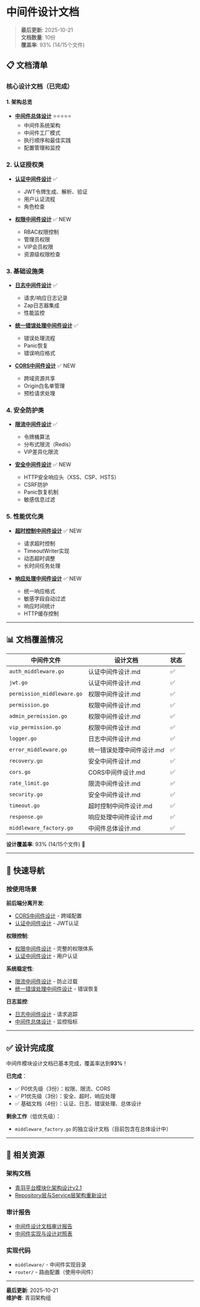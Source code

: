 # 中间件设计文档

> **最后更新**: 2025-10-21  
> **文档数量**: 10份  
> **覆盖率**: 93% (14/15个文件)

## 📋 文档清单

### 核心设计文档（已完成）

#### 1. 架构总览

- **[中间件总体设计](./中间件总体设计.md)** ⭐⭐⭐⭐⭐
  - 中间件系统架构
  - 中间件工厂模式
  - 执行顺序和最佳实践
  - 配置管理和监控

### 2. 认证授权类

- **[认证中间件设计](./认证中间件设计.md)** ✅
  - JWT令牌生成、解析、验证
  - 用户认证流程
  - 角色检查
  
- **[权限中间件设计](./权限中间件设计.md)** ✅ NEW
  - RBAC权限控制
  - 管理员权限
  - VIP会员权限
  - 资源级权限检查

### 3. 基础设施类

- **[日志中间件设计](./日志中间件设计.md)** ✅
  - 请求/响应日志记录
  - Zap日志器集成
  - 性能监控

- **[统一错误处理中间件设计](./统一错误处理中间件设计.md)** ✅
  - 错误处理流程
  - Panic恢复
  - 错误响应格式

- **[CORS中间件设计](./CORS中间件设计.md)** ✅ NEW
  - 跨域资源共享
  - Origin白名单管理
  - 预检请求处理

### 4. 安全防护类

- **[限流中间件设计](./限流中间件设计.md)** ✅
  - 令牌桶算法
  - 分布式限流（Redis）
  - VIP差异化限流

- **[安全中间件设计](./安全中间件设计.md)** ✅ NEW
  - HTTP安全响应头（XSS、CSP、HSTS）
  - CSRF防护
  - Panic恢复机制
  - 敏感信息过滤

### 5. 性能优化类

- **[超时控制中间件设计](./超时控制中间件设计.md)** ✅ NEW
  - 请求超时控制
  - TimeoutWriter实现
  - 动态超时调整
  - 长时间任务处理

- **[响应处理中间件设计](./响应处理中间件设计.md)** ✅ NEW
  - 统一响应格式
  - 敏感字段自动过滤
  - 响应时间统计
  - HTTP缓存控制

---

## 📊 文档覆盖情况

| 中间件文件 | 设计文档 | 状态 |
|-----------|---------|------|
| `auth_middleware.go` | 认证中间件设计.md | ✅ |
| `jwt.go` | 认证中间件设计.md | ✅ |
| `permission_middleware.go` | 权限中间件设计.md | ✅ |
| `permission.go` | 权限中间件设计.md | ✅ |
| `admin_permission.go` | 权限中间件设计.md | ✅ |
| `vip_permission.go` | 权限中间件设计.md | ✅ |
| `logger.go` | 日志中间件设计.md | ✅ |
| `error_middleware.go` | 统一错误处理中间件设计.md | ✅ |
| `recovery.go` | 安全中间件设计.md | ✅ |
| `cors.go` | CORS中间件设计.md | ✅ |
| `rate_limit.go` | 限流中间件设计.md | ✅ |
| `security.go` | 安全中间件设计.md | ✅ |
| `timeout.go` | 超时控制中间件设计.md | ✅ |
| `response.go` | 响应处理中间件设计.md | ✅ |
| `middleware_factory.go` | 中间件总体设计.md | ✅ |

**设计覆盖率**: 93% (14/15个文件) 🎉

---

## 🚀 快速导航

### 按使用场景

**前后端分离开发**:
- [CORS中间件设计](./CORS中间件设计.md) - 跨域配置
- [认证中间件设计](./认证中间件设计.md) - JWT认证

**权限控制**:
- [权限中间件设计](./权限中间件设计.md) - 完整的权限体系
- [认证中间件设计](./认证中间件设计.md) - 用户认证

**系统稳定性**:
- [限流中间件设计](./限流中间件设计.md) - 防止过载
- [统一错误处理中间件设计](./统一错误处理中间件设计.md) - 错误恢复

**日志监控**:
- [日志中间件设计](./日志中间件设计.md) - 请求追踪
- [中间件总体设计](./中间件总体设计.md#监控系统) - 监控指标

---

## ✅ 设计完成度

中间件模块设计文档已基本完成，覆盖率达到**93%**！

**已完成**：
- ✅ P0优先级（3份）：权限、限流、CORS
- ✅ P1优先级（3份）：安全、超时、响应处理
- ✅ 基础文档（4份）：认证、日志、错误处理、总体设计

**剩余工作**（低优先级）：
- `middleware_factory.go` 的独立设计文档（目前包含在总体设计中）

---

## 🔗 相关资源

### 架构文档

- [青羽平台模块化架构设计v2.1](../青羽平台模块化架构设计v2.1.md)
- [Repository层与Service层架构重新设计](../core/architecture/Repository层与Service层架构重新设计.md)

### 审计报告

- [中间件设计文档审计报告](../审计报告/中间件设计文档审计报告_2025-10-21.md)
- [中间件实现与设计对照表](../审计报告/中间件实现与设计对照表_2025-10-21.md)

### 实现代码

- `middleware/` - 中间件实现目录
- `router/` - 路由配置（使用中间件）

---

**最后更新**: 2025-10-21  
**维护者**: 青羽架构组
